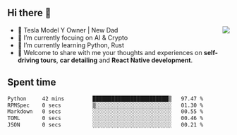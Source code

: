 ## Hi there 👋
<img align="right" src="https://github-readme-stats.vercel.app/api?username=ljunb&show_icons=true&icon_color=CE1D2D&text_color=718096&bg_color=00000000&hide_title=true&hide_border=true" />

- 🚗 Tesla Model Y Owner | New Dad
- 🔭 I’m currently focuing on AI & Crypto
- 🌱 I’m currently learning Python, Rust
- 💬 Welcome to share with me your thoughts and experiences on **self-driving tours**, **car detailing** and **React Native development**.




## Spent time
<!--START_SECTION:waka-->

```txt
Python     42 mins         ████████████████████████▒   97.47 %
RPMSpec    0 secs          ▒░░░░░░░░░░░░░░░░░░░░░░░░   01.30 %
Markdown   0 secs          ░░░░░░░░░░░░░░░░░░░░░░░░░   00.55 %
TOML       0 secs          ░░░░░░░░░░░░░░░░░░░░░░░░░   00.46 %
JSON       0 secs          ░░░░░░░░░░░░░░░░░░░░░░░░░   00.21 %
```

<!--END_SECTION:waka-->
